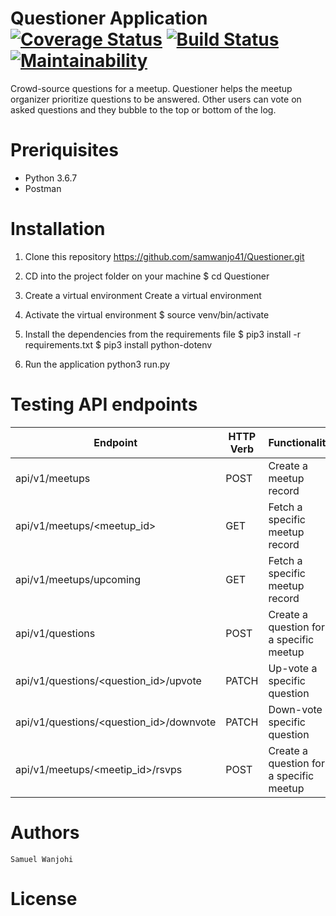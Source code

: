 
# Questioner Application [![Coverage Status](https://coveralls.io/repos/github/samwanjo41/Questioner/badge.svg?branch=develop)](https://coveralls.io/github/samwanjo41/Questioner?branch=develop) [![Build Status](https://travis-ci.org/samwanjo41/Questioner.svg?branch=develop)](https://travis-ci.org/samwanjo41/Questioner) [![Maintainability](https://api.codeclimate.com/v1/badges/8eeb2e020595e3956cc7/maintainability)](https://codeclimate.com/github/samwanjo41/Questioner/maintainability)


Crowd-source questions for a meetup. Questioner helps the meetup organizer prioritize questions to be answered. Other users can vote on asked questions and they bubble to the top or bottom of the log.

# Preriquisites

- Python 3.6.7
- Postman


# Installation
1. Clone this repository
    https://github.com/samwanjo41/Questioner.git

2. CD into the project folder on your machine
    $ cd Questioner

3. Create a virtual environment
    Create a virtual environment

4. Activate the virtual environment
    $ source venv/bin/activate

5. Install the dependencies from the requirements file
    $ pip3 install -r requirements.txt
    $ pip3 install python-dotenv

6. Run the application
    python3 run.py

# Testing API endpoints
| Endpoint                                  | HTTP Verb | Functionality                 |
| ----------------------------------------- | -------| ----------------------------
| api/v1/meetups	                        | POST       | Create a meetup record  |
| api/v1/meetups/<meetup_id>	            | GET      | Fetch a specific meetup record  |
| api/v1/meetups/upcoming	                | GET      | Fetch a specific meetup record |
| api/v1/questions	                        | POST       | 	Create a question for a specific meetup  |
| api/v1/questions/<question_id>/upvote	    | PATCH      | Up-vote a specific question  |
| api/v1/questions/<question_id>/downvote   | PATCH     | Down-vote a specific question |
| api/v1/meetups/<meetip_id>/rsvps	         | POST       | Create a question for a specific meetup |

# Authors
    Samuel Wanjohi

# License
